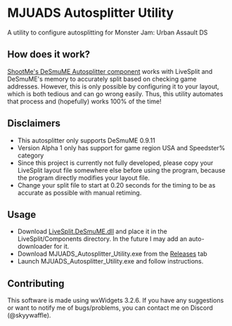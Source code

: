# MJUADS Autosplitter Utility
A utility to configure autosplitting for Monster Jam: Urban Assault DS

## How does it work?
[ShootMe's DeSmuME Autosplitter component](https://github.com/ShootMe/LiveSplit.DeSmuME) works with LiveSplit and DeSmuME's memory to accurately split based on checking game addresses. However, this is only possible by configuring it to your layout, which is both tedious and can go wrong easily. Thus, this utility automates that process and (hopefully) works 100% of the time!

## Disclaimers
- This autosplitter only supports DeSmuME 0.9.11
- Version Alpha 1 only has support for game region USA and Speedster% category
- Since this project is currently not fully developed, please copy your LiveSplit layout file somewhere else before using the program, because the program directly modifies your layout file.
- Change your split file to start at 0.20 seconds for the timing to be as accurate as possible with manual retiming.

## Usage
- Download [LiveSplit.DeSmuME.dll](https://raw.githubusercontent.com/ShootMe/LiveSplit.DeSmuME/master/Components/LiveSplit.DeSmuME.dll) and place it in the LiveSplit/Components directory. In the future I may add an auto-downloader for it.
- Download MJUADS_Autosplitter_Utility.exe from the [Releases](https://github.com/skyywaffle/MJUADS_Autosplitter_Utility/releases) tab
- Launch MJUADS_Autosplitter_Utility.exe and follow instructions.

## Contributing
This software is made using wxWidgets 3.2.6. If you have any suggestions or want to notify me of bugs/problems, you can contact me on Discord (@skyywaffle).
